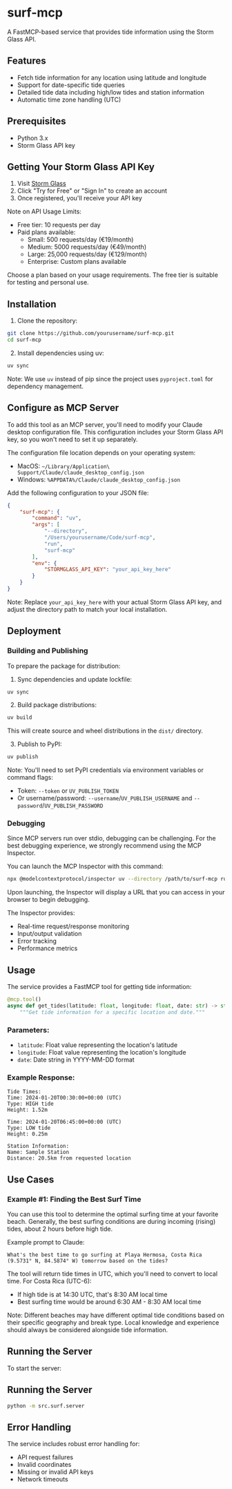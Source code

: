 # surf-mcp

A FastMCP-based service that provides tide information using the Storm Glass API.

## Features

- Fetch tide information for any location using latitude and longitude
- Support for date-specific tide queries
- Detailed tide data including high/low tides and station information
- Automatic time zone handling (UTC)

## Prerequisites

- Python 3.x
- Storm Glass API key

## Getting Your Storm Glass API Key

1. Visit [Storm Glass](https://stormglass.io/)
2. Click "Try for Free" or "Sign In" to create an account
3. Once registered, you'll receive your API key

Note on API Usage Limits:
- Free tier: 10 requests per day
- Paid plans available:
  - Small: 500 requests/day (€19/month)
  - Medium: 5000 requests/day (€49/month)
  - Large: 25,000 requests/day (€129/month)
  - Enterprise: Custom plans available

Choose a plan based on your usage requirements. The free tier is suitable for testing and personal use.

## Installation

1. Clone the repository:
```bash
git clone https://github.com/yourusername/surf-mcp.git
cd surf-mcp
```

2. Install dependencies using uv:
```bash
uv sync
```

Note: We use `uv` instead of pip since the project uses `pyproject.toml` for dependency management.

## Configure as MCP Server

To add this tool as an MCP server, you'll need to modify your Claude desktop configuration file. This configuration includes your Storm Glass API key, so you won't need to set it up separately.

The configuration file location depends on your operating system:

- MacOS: `~/Library/Application\ Support/Claude/claude_desktop_config.json`
- Windows: `%APPDATA%/Claude/claude_desktop_config.json`

Add the following configuration to your JSON file:

```json
{
    "surf-mcp": {
        "command": "uv",
        "args": [
            "--directory",
            "/Users/yourusername/Code/surf-mcp",
            "run",
            "surf-mcp"
        ],
        "env": {
            "STORMGLASS_API_KEY": "your_api_key_here"
        }
    }
}
```

Note: Replace `your_api_key_here` with your actual Storm Glass API key, and adjust the directory path to match your local installation.

## Deployment

### Building and Publishing

To prepare the package for distribution:

1. Sync dependencies and update lockfile:
```bash
uv sync
```

2. Build package distributions:
```bash
uv build
```
This will create source and wheel distributions in the `dist/` directory.

3. Publish to PyPI:
```bash
uv publish
```

Note: You'll need to set PyPI credentials via environment variables or command flags:
- Token: `--token` or `UV_PUBLISH_TOKEN`
- Or username/password: `--username`/`UV_PUBLISH_USERNAME` and `--password`/`UV_PUBLISH_PASSWORD`

### Debugging

Since MCP servers run over stdio, debugging can be challenging. For the best debugging experience, we strongly recommend using the MCP Inspector.

You can launch the MCP Inspector with this command:

```bash
npx @modelcontextprotocol/inspector uv --directory /path/to/surf-mcp run surf-mcp
```

Upon launching, the Inspector will display a URL that you can access in your browser to begin debugging.

The Inspector provides:
- Real-time request/response monitoring
- Input/output validation
- Error tracking
- Performance metrics

## Usage

The service provides a FastMCP tool for getting tide information:

```python
@mcp.tool()
async def get_tides(latitude: float, longitude: float, date: str) -> str:
    """Get tide information for a specific location and date."""
```

### Parameters:
- `latitude`: Float value representing the location's latitude
- `longitude`: Float value representing the location's longitude
- `date`: Date string in YYYY-MM-DD format

### Example Response:
```
Tide Times:
Time: 2024-01-20T00:30:00+00:00 (UTC)
Type: HIGH tide
Height: 1.52m

Time: 2024-01-20T06:45:00+00:00 (UTC)
Type: LOW tide
Height: 0.25m

Station Information:
Name: Sample Station
Distance: 20.5km from requested location
```

## Use Cases

### Example #1: Finding the Best Surf Time

You can use this tool to determine the optimal surfing time at your favorite beach. Generally, the best surfing conditions are during incoming (rising) tides, about 2 hours before high tide.

Example prompt to Claude:
```
What's the best time to go surfing at Playa Hermosa, Costa Rica (9.5731° N, 84.5874° W) tomorrow based on the tides?
```

The tool will return tide times in UTC, which you'll need to convert to local time. For Costa Rica (UTC-6):
- If high tide is at 14:30 UTC, that's 8:30 AM local time
- Best surfing time would be around 6:30 AM - 8:30 AM local time

Note: Different beaches may have different optimal tide conditions based on their specific geography and break type. Local knowledge and experience should always be considered alongside tide information.

## Running the Server

To start the server:


## Running the Server
```bash
python -m src.surf.server
```

## Error Handling

The service includes robust error handling for:
- API request failures
- Invalid coordinates
- Missing or invalid API keys
- Network timeouts

